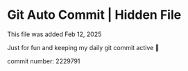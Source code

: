 # Git Auto Commit | Hidden File

This file was added Feb 12, 2025

Just for fun and keeping my daily git commit active 🤪

commit number: 2229791
